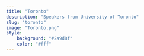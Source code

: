 ```yaml
---
title: "Toronto"
description: "Speakers from University of Toronto"
slug: "toronto"
image: "Toronto.png"
style:
    background: "#2a9d8f"
    color: "#fff"
---
```

